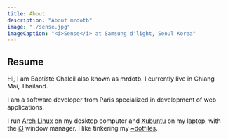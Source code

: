 ```yaml
---
title: About
description: "About mrdotb"
image: "./sense.jpg"
imageCaption: "<i>Sense</i> at Samsung d'light, Seoul Korea"
---
```


## Resume

Hi, I am Baptiste Chaleil also known as mrdotb. I currently live in Chiang Mai, Thailand.

I am a software developer from Paris specialized in development of web applications.

I run [Arch Linux](https://www.archlinux.org/) on my desktop computer and [Xubuntu](https://xubuntu.org/) on my laptop, with the [i3](https://i3wm.org/) window manager. I like tinkering my [~dotfiles](https://github.com/mrdotb/rice).
